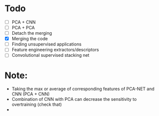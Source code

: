 # Todo

- [ ] PCA + CNN
- [ ] PCA + PCA
- [ ] Detach the merging
- [x] Merging the code
- [ ] Finding unsupervised applications
- [ ] Feature engineering extractors/descriptors
- [ ] Convolutional supervised stacking net

# Note:
- Taking the max or average of corresponding features of PCA-NET and CNN (PCA + CNN)
- Combination of CNN with PCA can decrease the sensitivity to overtraining (check that)
- 
